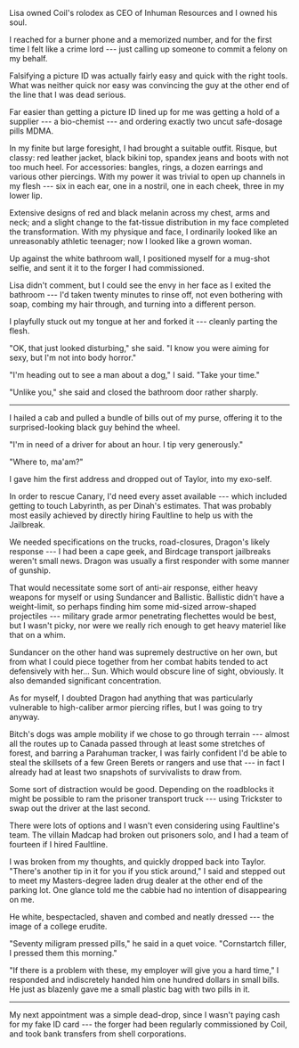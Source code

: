 Lisa owned Coil's rolodex as CEO of Inhuman Resources and I owned his soul.

I reached for a burner phone and a memorized number, and for the first time I felt
like a crime lord --- just calling up someone to commit a felony on my behalf.

Falsifying a picture ID was actually fairly easy and quick with the right tools. What was
neither quick nor easy was convincing the guy at the other end of the line that I was dead
serious.

Far easier than getting a picture ID lined up for me was getting a hold of a supplier ---
a bio-chemist --- and ordering exactly two uncut safe-dosage pills MDMA.

In my finite but large foresight, I had brought a suitable outfit. Risque, but classy: red
leather jacket, black bikini top, spandex jeans and boots with not too much heel. For accessories:
bangles, rings, a dozen earrings and various other piercings. With my power it was trivial to open up channels in
my flesh --- six in each ear, one in a nostril, one in each cheek, three in my lower lip.

Extensive designs of red and black melanin across my chest, arms and neck; and a slight
change to the fat-tissue distribution in my face completed the transformation.
With my physique and face, I ordinarily looked like an unreasonably athletic teenager;
now I looked like a grown woman.

Up against the white bathroom wall, I positioned myself for a mug-shot selfie, and sent it
it to the forger I had commissioned.

Lisa didn't comment, but I could see the envy in her face as I exited the bathroom --- I'd
taken twenty minutes to rinse off, not even bothering with soap, combing my hair through, and
turning into a different person.

I playfully stuck out my tongue at her and forked it --- cleanly parting the flesh.

"OK, that just looked disturbing," she said. "I know you were aiming for sexy, but I'm
not into body horror."

"I'm heading out to see a man about a dog," I said. "Take your time."

"Unlike you," she said and closed the bathroom door rather sharply.

---

I hailed a cab and pulled a bundle of bills out of my purse, offering it
to the surprised-looking black guy behind the wheel.

"I'm in need of a driver for about an hour. I tip very generously."

"Where to, ma'am?"

I gave him the first address and dropped out of Taylor, into my exo-self.

In order to rescue Canary, I'd need every asset available --- which included
getting to touch Labyrinth, as per Dinah's estimates. That was probably most easily
achieved by directly hiring Faultline to help us with the Jailbreak.

We needed specifications on the trucks, road-closures, Dragon's likely response ---
I had been a cape geek, and Birdcage transport jailbreaks weren't small news. Dragon
was usually a first responder with some manner of gunship.

That would necessitate some sort of anti-air response, either heavy weapons for myself
or using Sundancer and Ballistic. Ballistic didn't have a weight-limit, so perhaps finding
him some mid-sized arrow-shaped projectiles --- military grade armor penetrating flechettes
would be best, but I wasn't picky, nor were we really rich enough to get heavy materiel like
that on a whim.

Sundancer on the other hand was supremely destructive on her own, but from what I could
piece together from her combat habits tended to act defensively with her... Sun. Which
would obscure line of sight, obviously. It also demanded significant concentration.

As for myself, I doubted Dragon had anything that was particularly vulnerable to
high-caliber armor piercing rifles, but I was going to try anyway.

Bitch's dogs was ample mobility if we chose to go through terrain --- almost all the
routes up to Canada passed through at least some stretches of forest, and barring
a Parahuman tracker, I was fairly confident I'd be able to steal the skillsets of
a few Green Berets or rangers and use that --- in fact I already had at least two
snapshots of survivalists to draw from.

Some sort of distraction would be good. Depending on the roadblocks it might be possible
to ram the prisoner transport truck --- using Trickster to swap out the driver at the last
second.

There were lots of options and I wasn't even considering using Faultline's team.
The villain Madcap had broken out prisoners solo, and I had a team of fourteen if I
hired Faultline.

I was broken from my thoughts, and quickly dropped back into Taylor. "There's another
tip in it for you if you stick around," I said and stepped out to
meet my Masters-degree laden drug dealer at the other end of the parking lot. One glance
told me the cabbie had no intention of disappearing on me.

He white, bespectacled, shaven and combed and neatly dressed --- the image of a college
erudite.

"Seventy miligram pressed pills," he said in a quet voice. "Cornstartch filler, I pressed
them this morning."

"If there is a problem with these, my employer will give you a hard time," I responded
and indiscretely handed him one hundred dollars in small bills. He just as blazenly gave me a small plastic
bag with two pills in it.

----

My next appointment was a simple dead-drop, since I wasn't paying cash for my fake ID card --- the forger
had been regularly commissioned by Coil, and took bank transfers from shell corporations.
